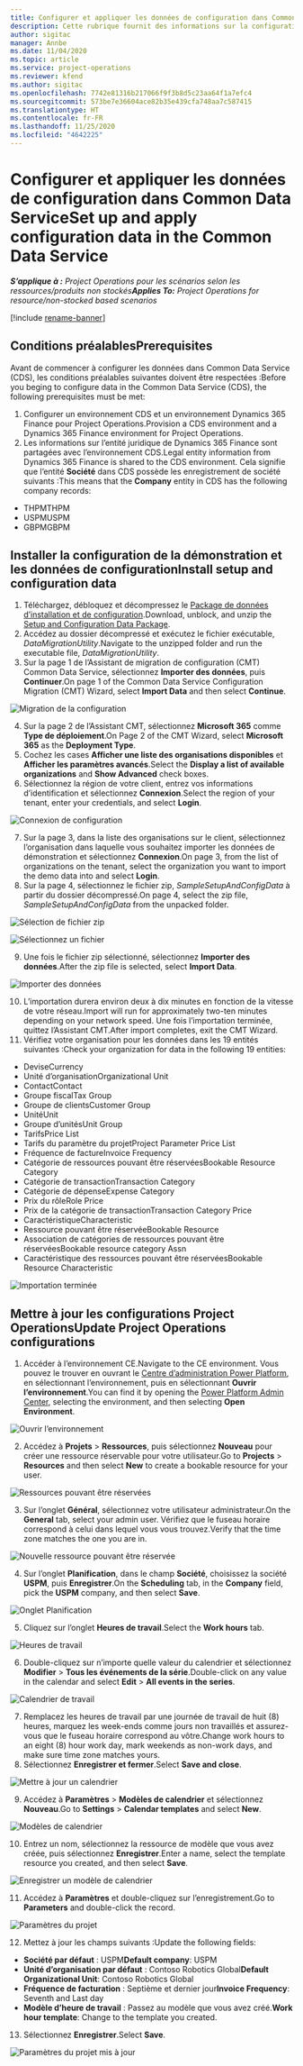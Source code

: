 ```yaml
---
title: Configurer et appliquer les données de configuration dans Common Data Service
description: Cette rubrique fournit des informations sur la configuration et l’application des données de configuration dans Project Operations.
author: sigitac
manager: Annbe
ms.date: 11/04/2020
ms.topic: article
ms.service: project-operations
ms.reviewer: kfend
ms.author: sigitac
ms.openlocfilehash: 7742e81316b217066f9f3b8d5c23aa64f1a7efc4
ms.sourcegitcommit: 573be7e36604ace82b35e439cfa748aa7c587415
ms.translationtype: HT
ms.contentlocale: fr-FR
ms.lasthandoff: 11/25/2020
ms.locfileid: "4642225"
---
```

# <a name="set-up-and-apply-configuration-data-in-the-common-data-service"></a><span data-ttu-id="3e800-103">Configurer et appliquer les données de configuration dans Common Data Service</span><span class="sxs-lookup"><span data-stu-id="3e800-103">Set up and apply configuration data in the Common Data Service</span></span> 

<span data-ttu-id="3e800-104">_**S’applique à :** Project Operations pour les scénarios selon les ressources/produits non stockés_</span><span class="sxs-lookup"><span data-stu-id="3e800-104">_**Applies To:** Project Operations for resource/non-stocked based scenarios_</span></span>

[!include [rename-banner](~/includes/cc-data-platform-banner.md)]

## <a name="prerequisites"></a><span data-ttu-id="3e800-105">Conditions préalables</span><span class="sxs-lookup"><span data-stu-id="3e800-105">Prerequisites</span></span>

<span data-ttu-id="3e800-106">Avant de commencer à configurer les données dans Common Data Service (CDS), les conditions préalables suivantes doivent être respectées :</span><span class="sxs-lookup"><span data-stu-id="3e800-106">Before you beging to configure data in the Common Data Service (CDS), the following prerequisites must be met:</span></span>

1.  <span data-ttu-id="3e800-107">Configurer un environnement CDS et un environnement Dynamics 365 Finance pour Project Operations.</span><span class="sxs-lookup"><span data-stu-id="3e800-107">Provision a CDS environment and a Dynamics 365 Finance environment for Project Operations.</span></span>
2.  <span data-ttu-id="3e800-108">Les informations sur l’entité juridique de Dynamics 365 Finance sont partagées avec l’environnement CDS.</span><span class="sxs-lookup"><span data-stu-id="3e800-108">Legal entity information from Dynamics 365 Finance is shared to the CDS environment.</span></span> <span data-ttu-id="3e800-109">Cela signifie que l’entité **Société** dans CDS possède les enregistrement de société suivants :</span><span class="sxs-lookup"><span data-stu-id="3e800-109">This means that the **Company** entity in CDS has the following company records:</span></span>
  - <span data-ttu-id="3e800-110">THPM</span><span class="sxs-lookup"><span data-stu-id="3e800-110">THPM</span></span>
  - <span data-ttu-id="3e800-111">USPM</span><span class="sxs-lookup"><span data-stu-id="3e800-111">USPM</span></span>
  - <span data-ttu-id="3e800-112">GBPM</span><span class="sxs-lookup"><span data-stu-id="3e800-112">GBPM</span></span>

## <a name="install-setup-and-configuration-data"></a><span data-ttu-id="3e800-113">Installer la configuration de la démonstration et les données de configuration</span><span class="sxs-lookup"><span data-stu-id="3e800-113">Install setup and configuration data</span></span>

1. <span data-ttu-id="3e800-114">Téléchargez, débloquez et décompressez le [Package de données d’installation et de configuration](https://download.microsoft.com/download/1/3/4/1349369c-6209-42b7-b3b4-5be0e67cacd8/ProjOpsSampleSetupData-%20Integrated%20UR1.zip).</span><span class="sxs-lookup"><span data-stu-id="3e800-114">Download, unblock, and unzip the [Setup and Configuration Data Package](https://download.microsoft.com/download/1/3/4/1349369c-6209-42b7-b3b4-5be0e67cacd8/ProjOpsSampleSetupData-%20Integrated%20UR1.zip).</span></span>
2. <span data-ttu-id="3e800-115">Accédez au dossier décompressé et exécutez le fichier exécutable, *DataMigrationUtility*.</span><span class="sxs-lookup"><span data-stu-id="3e800-115">Navigate to the unzipped folder and run the executable file, *DataMigrationUtility*.</span></span>
3. <span data-ttu-id="3e800-116">Sur la page 1 de l’Assistant de migration de configuration (CMT) Common Data Service, sélectionnez **Importer des données**, puis **Continuer**.</span><span class="sxs-lookup"><span data-stu-id="3e800-116">On page 1 of the Common Data Service Configuration Migration (CMT) Wizard, select **Import Data** and then select **Continue**.</span></span>

![Migration de la configuration](./media/1ConfigurationMigration.png)

4. <span data-ttu-id="3e800-118">Sur la page 2 de l’Assistant CMT, sélectionnez **Microsoft 365** comme **Type de déploiement**.</span><span class="sxs-lookup"><span data-stu-id="3e800-118">On Page 2 of the CMT Wizard, select **Microsoft 365** as the **Deployment Type**.</span></span>
5. <span data-ttu-id="3e800-119">Cochez les cases **Afficher une liste des organisations disponibles** et **Afficher les paramètres avancés**.</span><span class="sxs-lookup"><span data-stu-id="3e800-119">Select the **Display a list of available organizations** and **Show Advanced** check boxes.</span></span>
6. <span data-ttu-id="3e800-120">Sélectionnez la région de votre client, entrez vos informations d’identification et sélectionnez **Connexion**.</span><span class="sxs-lookup"><span data-stu-id="3e800-120">Select the region of your tenant, enter your credentials, and select **Login**.</span></span>

![Connexion de configuration](./media/2ConfigurationSignin.png)

7. <span data-ttu-id="3e800-122">Sur la page 3, dans la liste des organisations sur le client, sélectionnez l’organisation dans laquelle vous souhaitez importer les données de démonstration et sélectionnez **Connexion**.</span><span class="sxs-lookup"><span data-stu-id="3e800-122">On page 3, from the list of organizations on the tenant, select the organization you want to import the demo data into and select **Login**.</span></span>
8. <span data-ttu-id="3e800-123">Sur la page 4, sélectionnez le fichier zip, *SampleSetupAndConfigData* à partir du dossier décompressé.</span><span class="sxs-lookup"><span data-stu-id="3e800-123">On page 4, select the zip file, *SampleSetupAndConfigData* from the unpacked folder.</span></span>

![Sélection de fichier zip](./media/3ZipFile.png)

![Sélectionnez un fichier](./media/4SelectAFile.png)

9. <span data-ttu-id="3e800-126">Une fois le fichier zip sélectionné, sélectionnez **Importer des données**.</span><span class="sxs-lookup"><span data-stu-id="3e800-126">After the zip file is selected, select **Import Data**.</span></span>

![Importer des données](./media/5ImportData.png)

10. <span data-ttu-id="3e800-128">L’importation durera environ deux à dix minutes en fonction de la vitesse de votre réseau.</span><span class="sxs-lookup"><span data-stu-id="3e800-128">Import will run for approximately two-ten minutes depending on your network speed.</span></span> <span data-ttu-id="3e800-129">Une fois l’importation terminée, quittez l’Assistant CMT.</span><span class="sxs-lookup"><span data-stu-id="3e800-129">After import completes, exit the CMT Wizard.</span></span> 
11. <span data-ttu-id="3e800-130">Vérifiez votre organisation pour les données dans les 19 entités suivantes :</span><span class="sxs-lookup"><span data-stu-id="3e800-130">Check your organization for data in the following 19 entities:</span></span>

  - <span data-ttu-id="3e800-131">Devise</span><span class="sxs-lookup"><span data-stu-id="3e800-131">Currency</span></span>
  - <span data-ttu-id="3e800-132">Unité d’organisation</span><span class="sxs-lookup"><span data-stu-id="3e800-132">Organizational Unit</span></span>
  - <span data-ttu-id="3e800-133">Contact</span><span class="sxs-lookup"><span data-stu-id="3e800-133">Contact</span></span>
  - <span data-ttu-id="3e800-134">Groupe fiscal</span><span class="sxs-lookup"><span data-stu-id="3e800-134">Tax Group</span></span>
  - <span data-ttu-id="3e800-135">Groupe de clients</span><span class="sxs-lookup"><span data-stu-id="3e800-135">Customer Group</span></span>
  - <span data-ttu-id="3e800-136">Unité</span><span class="sxs-lookup"><span data-stu-id="3e800-136">Unit</span></span>
  - <span data-ttu-id="3e800-137">Groupe d’unités</span><span class="sxs-lookup"><span data-stu-id="3e800-137">Unit Group</span></span>
  - <span data-ttu-id="3e800-138">Tarifs</span><span class="sxs-lookup"><span data-stu-id="3e800-138">Price List</span></span>
  - <span data-ttu-id="3e800-139">Tarifs du paramètre du projet</span><span class="sxs-lookup"><span data-stu-id="3e800-139">Project Parameter Price List</span></span>
  - <span data-ttu-id="3e800-140">Fréquence de facture</span><span class="sxs-lookup"><span data-stu-id="3e800-140">Invoice Frequency</span></span>
  - <span data-ttu-id="3e800-141">Catégorie de ressources pouvant être réservées</span><span class="sxs-lookup"><span data-stu-id="3e800-141">Bookable Resource Category</span></span>
  - <span data-ttu-id="3e800-142">Catégorie de transaction</span><span class="sxs-lookup"><span data-stu-id="3e800-142">Transaction Category</span></span>
  - <span data-ttu-id="3e800-143">Catégorie de dépense</span><span class="sxs-lookup"><span data-stu-id="3e800-143">Expense Category</span></span>
  - <span data-ttu-id="3e800-144">Prix du rôle</span><span class="sxs-lookup"><span data-stu-id="3e800-144">Role Price</span></span>
  - <span data-ttu-id="3e800-145">Prix de la catégorie de transaction</span><span class="sxs-lookup"><span data-stu-id="3e800-145">Transaction Category Price</span></span>
  - <span data-ttu-id="3e800-146">Caractéristique</span><span class="sxs-lookup"><span data-stu-id="3e800-146">Characteristic</span></span>
  - <span data-ttu-id="3e800-147">Ressource pouvant être réservée</span><span class="sxs-lookup"><span data-stu-id="3e800-147">Bookable Resource</span></span>
  - <span data-ttu-id="3e800-148">Association de catégories de ressources pouvant être réservées</span><span class="sxs-lookup"><span data-stu-id="3e800-148">Bookable resource category Assn</span></span>
  - <span data-ttu-id="3e800-149">Caractéristique des ressources pouvant être réservées</span><span class="sxs-lookup"><span data-stu-id="3e800-149">Bookable Resource Characteristic</span></span>

![Importation terminée](./media/6CompleteImport.png)

## <a name="update-project-operations-configurations"></a><span data-ttu-id="3e800-151">Mettre à jour les configurations Project Operations</span><span class="sxs-lookup"><span data-stu-id="3e800-151">Update Project Operations configurations</span></span>

1. <span data-ttu-id="3e800-152">Accéder à l’environnement CE.</span><span class="sxs-lookup"><span data-stu-id="3e800-152">Navigate to the CE environment.</span></span> <span data-ttu-id="3e800-153">Vous pouvez le trouver en ouvrant le [Centre d’administration Power Platform](https://admin.powerplatform.microsoft.com/environments), en sélectionnant l’environnement, puis en sélectionnant **Ouvrir l’environnement**.</span><span class="sxs-lookup"><span data-stu-id="3e800-153">You can find it by opening the [Power Platform Admin Center](https://admin.powerplatform.microsoft.com/environments), selecting the environment, and then selecting **Open Environment**.</span></span> 

![Ouvrir l’environnement](./media/7OpenEnvironment.png)

2. <span data-ttu-id="3e800-155">Accédez à **Projets** > **Ressources**, puis sélectionnez **Nouveau** pour créer une ressource réservable pour votre utilisateur.</span><span class="sxs-lookup"><span data-stu-id="3e800-155">Go to **Projects** > **Resources** and then select **New** to create a bookable resource for your user.</span></span>

![Ressources pouvant être réservées](./media/8BookableResources.png)

3. <span data-ttu-id="3e800-157">Sur l’onglet **Général**, sélectionnez votre utilisateur administrateur.</span><span class="sxs-lookup"><span data-stu-id="3e800-157">On the **General** tab, select your admin user.</span></span> <span data-ttu-id="3e800-158">Vérifiez que le fuseau horaire correspond à celui dans lequel vous vous trouvez.</span><span class="sxs-lookup"><span data-stu-id="3e800-158">Verify that the time zone matches the one you are in.</span></span> 

![Nouvelle ressource pouvant être réservée](./media/9NewBookableResource.png)

4. <span data-ttu-id="3e800-160">Sur l’onglet **Planification**, dans le champ **Société**, choisissez la société **USPM**, puis **Enregistrer**.</span><span class="sxs-lookup"><span data-stu-id="3e800-160">On the **Scheduling** tab, in the **Company** field, pick the **USPM** company, and then select **Save**.</span></span> 

![Onglet Planification](./media/10SchedulingTab.png)

5. <span data-ttu-id="3e800-162">Cliquez sur l’onglet **Heures de travail**.</span><span class="sxs-lookup"><span data-stu-id="3e800-162">Select the **Work hours** tab.</span></span>  

![Heures de travail](./media/11WorkHours.png)

6. <span data-ttu-id="3e800-164">Double-cliquez sur n’importe quelle valeur du calendrier et sélectionnez **Modifier** > **Tous les événements de la série**.</span><span class="sxs-lookup"><span data-stu-id="3e800-164">Double-click on any value in the calendar and select **Edit** > **All events in the series**.</span></span> 

![Calendrier de travail](./media/12WorkCalendar.png)

7. <span data-ttu-id="3e800-166">Remplacez les heures de travail par une journée de travail de huit (8) heures, marquez les week-ends comme jours non travaillés et assurez-vous que le fuseau horaire correspond au vôtre.</span><span class="sxs-lookup"><span data-stu-id="3e800-166">Change work hours to an eight (8) hour work day, mark weekends as non-work days, and make sure time zone matches yours.</span></span> 
8. <span data-ttu-id="3e800-167">Sélectionnez **Enregistrer et fermer**.</span><span class="sxs-lookup"><span data-stu-id="3e800-167">Select **Save and close**.</span></span>

![Mettre à jour un calendrier](./media/13UpdateCalendar.png)

9. <span data-ttu-id="3e800-169">Accédez à **Paramètres** > **Modèles de calendrier** et sélectionnez **Nouveau**.</span><span class="sxs-lookup"><span data-stu-id="3e800-169">Go to **Settings** > **Calendar templates** and select **New**.</span></span>
 
 ![Modèles de calendrier](./media/14CalendarTemplates.png)
 
 10. <span data-ttu-id="3e800-171">Entrez un nom, sélectionnez la ressource de modèle que vous avez créée, puis sélectionnez **Enregistrer**.</span><span class="sxs-lookup"><span data-stu-id="3e800-171">Enter a name, select the template resource you created, and then select **Save**.</span></span> 
 
 ![Enregistrer un modèle de calendrier](./media/15SaveCalendarTemplate.png)
 
 11. <span data-ttu-id="3e800-173">Accédez à **Paramètres** et double-cliquez sur l’enregistrement.</span><span class="sxs-lookup"><span data-stu-id="3e800-173">Go to **Parameters** and double-click the record.</span></span> 
 
 ![Paramètres du projet](./media/16ProjectParameters.png)
 
12. <span data-ttu-id="3e800-175">Mettez à jour les champs suivants :</span><span class="sxs-lookup"><span data-stu-id="3e800-175">Update the following fields:</span></span>

 - <span data-ttu-id="3e800-176">**Société par défaut** : USPM</span><span class="sxs-lookup"><span data-stu-id="3e800-176">**Default company**: USPM</span></span>
 - <span data-ttu-id="3e800-177">**Unité d’organisation par défaut** : Contoso Robotics Global</span><span class="sxs-lookup"><span data-stu-id="3e800-177">**Default Organizational Unit**: Contoso Robotics Global</span></span>
 - <span data-ttu-id="3e800-178">**Fréquence de facturation** : Septième et dernier jour</span><span class="sxs-lookup"><span data-stu-id="3e800-178">**Invoice Frequency**: Seventh and Last day</span></span>
 - <span data-ttu-id="3e800-179">**Modèle d’heure de travail** : Passez au modèle que vous avez créé.</span><span class="sxs-lookup"><span data-stu-id="3e800-179">**Work hour template**: Change to the template you created.</span></span>

13. <span data-ttu-id="3e800-180">Sélectionnez **Enregistrer**.</span><span class="sxs-lookup"><span data-stu-id="3e800-180">Select **Save**.</span></span> 

![Paramètres du projet mis à jour](./media/17UpdatedProjectParameters.png)
